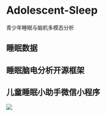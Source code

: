 # Adolescent-Sleep
青少年睡眠与脑机多模态分析

## 睡眠数据

## 睡眠脑电分析开源框架

## 儿童睡眠小助手微信小程序

![](https://github.com/Adolescent-Sleep/picture/WeChat-program/1.png)

